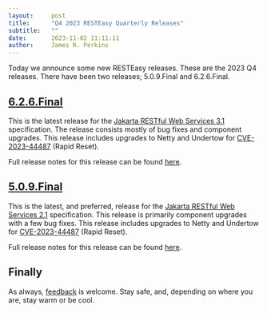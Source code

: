 ```yaml
---
layout:     post
title:      "Q4 2023 RESTEasy Quarterly Releases"
subtitle:   ""
date:       2023-11-02 11:11:11
author:     James R. Perkins
---
```


Today we announce some new RESTEasy releases. These are the 2023 Q4 releases. There have been two releases; 5.0.9.Final
and 6.2.6.Final.

## [6.2.6.Final](/downloads#626final)

This is the latest release for the [Jakarta RESTful Web Services 3.1](https://jakarta.ee/specifications/restful-ws/3.1/) 
specification. The release consists mostly of bug fixes and component upgrades. This release includes upgrades to
Netty and Undertow for [CVE-2023-44487](https://access.redhat.com/security/cve/cve-2023-44487) (Rapid Reset).

Full release notes for this release can be found [here](https://github.com/resteasy/resteasy/releases/tag/6.2.6.Final).

## [5.0.9.Final](/downloads#509final)

This is the latest, and preferred, release for the 
[Jakarta RESTful Web Services 2.1](https://jakarta.ee/specifications/restful-ws/2.1/) specification. This release 
is primarily component upgrades with a few bug fixes. This release includes upgrades to
Netty and Undertow for [CVE-2023-44487](https://access.redhat.com/security/cve/cve-2023-44487) (Rapid Reset).

Full release notes for this release can be found [here](https://github.com/resteasy/resteasy/releases/tag/5.0.9.Final).

## Finally

As always, [feedback](https://github.com/resteasy/resteasy/discussions/) is welcome. Stay safe, and, depending on where 
you are, stay warm or be cool.
